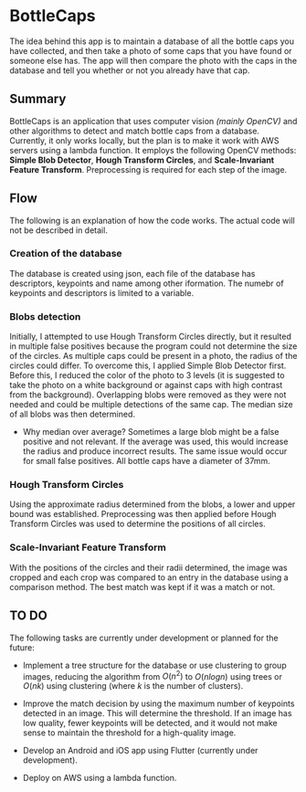 # BottleCaps

The idea behind this app is to maintain a database of all the bottle caps you have collected, and then take a photo of some caps that you have found or someone else has. The app will then compare the photo with the caps in the database and tell you whether or not you already have that cap. 

## Summary

BottleCaps is an application that uses computer vision _(mainly OpenCV)_ and other algorithms to detect and match bottle caps from a database. Currently, it only works locally, but the plan is to make it work with AWS servers using a lambda function. It employs the following OpenCV methods: __Simple Blob Detector__, __Hough Transform Circles__, and __Scale-Invariant Feature Transform__. Preprocessing is required for each step of the image.

## Flow

The following is an explanation of how the code works. The actual code will not be described in detail.

### Creation of the database

The database is created using json, each file of the database has descriptors, keypoints and name among other iformation. The numebr of keypoints and descriptors is limited to a variable.

### Blobs detection

Initially, I attempted to use Hough Transform Circles directly, but it resulted in multiple false positives because the program could not determine the size of the circles. As multiple caps could be present in a photo, the radius of the circles could differ. To overcome this, I applied Simple Blob Detector first. Before this, I reduced the color of the photo to 3 levels (it is suggested to take the photo on a white background or against caps with high contrast from the background). Overlapping blobs were removed as they were not needed and could be multiple detections of the same cap. The median size of all blobs was then determined.

- Why median over average? Sometimes a large blob might be a false positive and not relevant. If the average was used, this would increase the radius and produce incorrect results. The same issue would occur for small false positives. All bottle caps have a diameter of 37mm.

### Hough Transform Circles

Using the approximate radius determined from the blobs, a lower and upper bound was established. Preprocessing was then applied before Hough Transform Circles was used to determine the positions of all circles.

### Scale-Invariant Feature Transform

With the positions of the circles and their radii determined, the image was cropped and each crop was compared to an entry in the database using a comparison method. The best match was kept if it was a match or not.

## TO DO 

The following tasks are currently under development or planned for the future:

- Implement a tree structure for the database or use clustering to group images, reducing the algorithm from $O(n^2)$ to $O(nlogn)$ using trees or $O(nk)$ using clustering (where $k$ is the number of clusters).

- Improve the match decision by using the maximum number of keypoints detected in an image. This will determine the threshold. If an image has low quality, fewer keypoints will be detected, and it would not make sense to maintain the threshold for a high-quality image.

- Develop an Android and iOS app using Flutter (currently under development).
- Deploy on AWS using a lambda function.
